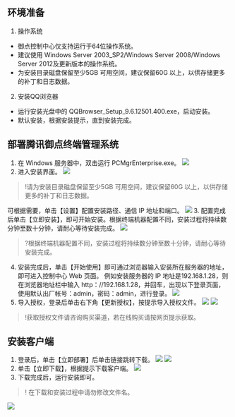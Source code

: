 ## 环境准备
1. 操作系统
- 御点控制中心仅支持运行于64位操作系统。
- 建议使用 Windows Server 2003_SP2/Windows Server 2008/Windows Server 2012及更新版本的操作系统。
- 为安装目录磁盘保留至少5GB 可用空间，建议保留60G 以上，以供存储更多的补丁和日志数据。
2. 安装QQ浏览器
- 运行安装光盘中的 QQBrowser_Setup_9.6.12501.400.exe，启动安装。
- 默认安装，根据安装提示，直到安装完成。

## 部署腾讯御点终端管理系统
1. 在 Windows 服务器中，双击运行 PCMgrEnterprise.exe。
![](https://main.qcloudimg.com/raw/e0f476adeaa87b891433425c1a511bed.png)
2. 进入安装界面。
![](https://main.qcloudimg.com/raw/78769302110335f7fd96b7f515697e0f.jpg)

>!请为安装目录磁盘保留至少5GB 可用空间，建议保留60G 以上，以供存储更多的补丁和日志数据。

可根据需要，单击【设置】配置安装路径、通信 IP 地址和端口。
![](https://main.qcloudimg.com/raw/ed3aa5717ed96a53bc877811c8b2eb3d.jpg)
3. 配置完成后单击【立即安装】，即可开始安装。根据终端机器配置不同，安装过程将持续数分钟至数十分钟，请耐心等待安装完成。
![](https://main.qcloudimg.com/raw/5460afe88a731f9b9b761e9b366d5d71.jpg)

>?根据终端机器配置不同，安装过程将持续数分钟至数十分钟，请耐心等待安装完成。

4. 安装完成后，单击【开始使用】即可通过浏览器输入安装所在服务器的地址，即可进入控制中心 Web 页面。
例如安装服务器的 IP 地址是192.168.1.28，则在浏览器地址栏中输入 http：//192.168.1.28，并回车，出现以下登录页面，使用默认出厂帐号：admin，密码：admin，进行登录。
![](https://main.qcloudimg.com/raw/2ffc224a14d73fd510a140ec62207444.jpg)
1. 导入授权，登录后单击右下角【更新授权】，按提示导入授权文件。
![](https://main.qcloudimg.com/raw/67809b0465f3ebe1564565d99de3b231.png)
![](https://main.qcloudimg.com/raw/1633d9cdf54375eb29acd15023bdebe3.png)
>!获取授权文件请咨询购买渠道，若在线购买请按网页提示获取。

## 安装客户端
1. 登录后，单击【立即部署】后单击链接跳转下载。
![](https://main.qcloudimg.com/raw/4ee6eba91915d7c441e3de4f41750187.png)
![](https://main.qcloudimg.com/raw/3477230f74ececaf252277345b4e4eb5.png)
2. 单击【立即下载】，根据提示下载客户端。
![](https://main.qcloudimg.com/raw/65ea32da5411b486ba6f7502502a632e.png)
3. 下载完成后，运行安装即可。
>! 在下载和安装过程中请勿修改文件名。

![](https://main.qcloudimg.com/raw/9e091e91009f959699a73259b88aa9c4.jpg)
